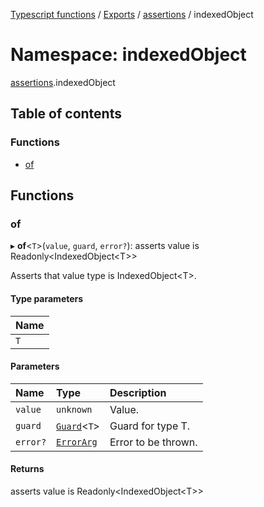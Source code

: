 [Typescript functions](../index.md) / [Exports](../modules.md) / [assertions](assertions.md) / indexedObject

# Namespace: indexedObject

[assertions](assertions.md).indexedObject

## Table of contents

### Functions

- [of](assertions.indexedObject.md#of)

## Functions

### of

▸ **of**<`T`\>(`value`, `guard`, `error?`): asserts value is Readonly<IndexedObject<T\>\>

Asserts that value type is IndexedObject\<T\>.

#### Type parameters

| Name |
| :------ |
| `T` |

#### Parameters

| Name | Type | Description |
| :------ | :------ | :------ |
| `value` | `unknown` | Value. |
| `guard` | [`Guard`](../interfaces/guards.Guard.md)<`T`\> | Guard for type T. |
| `error?` | [`ErrorArg`](assertions.md#errorarg) | Error to be thrown. |

#### Returns

asserts value is Readonly<IndexedObject<T\>\>
